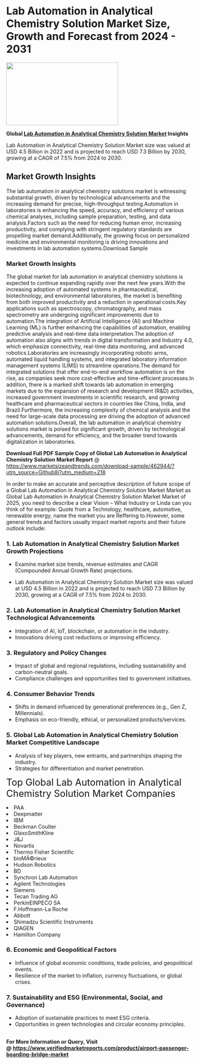 <H1>Lab Automation in Analytical Chemistry Solution Market Size, Growth and Forecast from 2024 - 2031</H1><img class="aligncenter size-medium wp-image-584254" src="https://thirdeyenews.in/wp-content/uploads/2024/09/Global-Market-Research-300x168.jpeg" alt="" width="300" height="168" /><p><strong>Global&nbsp;<a href="https://www.marketsizeandtrends.com/download-sample/462944/?utm_source=Github8j?utm_medium=218">Lab Automation in Analytical Chemistry Solution Market</a> Insights</strong></p><p>Lab Automation in Analytical Chemistry Solution Market size was valued at USD 4.5 Billion in 2022 and is projected to reach USD 7.3 Billion by 2030, growing at a CAGR of 7.5% from 2024 to 2030.</p><p><h2>Market Growth Insights</h2> The lab automation in analytical chemistry solutions market is witnessing substantial growth, driven by technological advancements and the increasing demand for precise, high-throughput testing.Automation in laboratories is enhancing the speed, accuracy, and efficiency of various chemical analyses, including sample preparation, testing, and data analysis.Factors such as the need for reducing human error, increasing productivity, and complying with stringent regulatory standards are propelling market demand.Additionally, the growing focus on personalized medicine and environmental monitoring is driving innovations and investments in lab automation systems.Download Sample <h3>Market Growth Insights</h3> The global market for lab automation in analytical chemistry solutions is expected to continue expanding rapidly over the next few years.With the increasing adoption of automated systems in pharmaceutical, biotechnology, and environmental laboratories, the market is benefiting from both improved productivity and a reduction in operational costs.Key applications such as spectroscopy, chromatography, and mass spectrometry are undergoing significant improvements due to automation.The integration of Artificial Intelligence (AI) and Machine Learning (ML) is further enhancing the capabilities of automation, enabling predictive analysis and real-time data interpretation.The adoption of automation also aligns with trends in digital transformation and Industry 4.0, which emphasize connectivity, real-time data monitoring, and advanced robotics.Laboratories are increasingly incorporating robotic arms, automated liquid handling systems, and integrated laboratory information management systems (LIMS) to streamline operations.The demand for integrated solutions that offer end-to-end workflow automation is on the rise, as companies seek more cost-effective and time-efficient processes.In addition, there is a marked shift towards lab automation in emerging markets due to the expansion of research and development (R&D) activities, increased government investments in scientific research, and growing healthcare and pharmaceutical sectors in countries like China, India, and Brazil.Furthermore, the increasing complexity of chemical analysis and the need for large-scale data processing are driving the adoption of advanced automation solutions.Overall, the lab automation in analytical chemistry solutions market is poised for significant growth, driven by technological advancements, demand for efficiency, and the broader trend towards digitalization in laboratories.</p><p><span class=""><strong>Download Full PDF Sample Copy of Global Lab Automation in Analytical Chemistry Solution Market Report</strong> @ <a href="https://www.marketsizeandtrends.com/download-sample/462944/?utm_source=Github8j?utm_medium=218" target="_blank">https://www.marketsizeandtrends.com/download-sample/462944/?utm_source=Github8j?utm_medium=218</a></span></p><p>In order to make an accurate and perceptive description of future scope of a Global&nbsp;Lab Automation in Analytical Chemistry Solution Market Market as Global&nbsp;Lab Automation in Analytical Chemistry Solution Market Market of 2025, you need to describe a clear Vision &ndash; What Industry or Linda can you think of for example: Quote from a Technology, healthcare, automotive, renewable energy, name the market you are Reffering to.However, some general trends and factors usually impact market reports and their future outlook include:</p><h3>1.&nbsp;<strong>Lab Automation in Analytical Chemistry Solution Market Growth Projections</strong></h3><ul><li>Examine market size trends, revenue estimates and CAGR (Compounded Annual Growth Rate) projections.</li><li><p>Lab Automation in Analytical Chemistry Solution Market size was valued at USD 4.5 Billion in 2022 and is projected to reach USD 7.3 Billion by 2030, growing at a CAGR of 7.5% from 2024 to 2030.</p></li></ul><h3>2.&nbsp;<strong>Lab Automation in Analytical Chemistry Solution Market Technological Advancements</strong></h3><ul><li>Integration of AI, IoT, blockchain, or automation in the industry.</li><li>Innovations driving cost reductions or improving efficiency.</li></ul><h3>3.&nbsp;<strong>Regulatory and Policy Changes</strong></h3><ul><li>Impact of global and regional regulations, including sustainability and carbon-neutral goals.</li><li>Compliance challenges and opportunities tied to government initiatives.</li></ul><h3>4.&nbsp;<strong>Consumer Behavior Trends</strong></h3><ul><li>Shifts in demand influenced by generational preferences (e.g., Gen Z, Millennials).</li><li>Emphasis on eco-friendly, ethical, or personalized products/services.</li></ul><h3>5.&nbsp;<strong>Global Lab Automation in Analytical Chemistry Solution Market Competitive Landscape</strong></h3><ul><li>Analysis of key players, new entrants, and partnerships shaping the industry.</li><li>Strategies for differentiation and market penetration.</li></ul><p data-pm-slice="1 1 []"><span style="color: inherit; font-family: inherit; font-size: 25px;">Top Global Lab Automation in Analytical Chemistry Solution Market Companies</span></p><div class="" data-test-id=""><p><li>PAA</li><li> Deepmatter</li><li> IBM</li><li> Beckman Coulter</li><li> GlaxoSmithKline</li><li> J&J</li><li> Novartis</li><li> Thermo Fisher Scientific</li><li> bioMÃ©rieux</li><li> Hudson Robotics</li><li> BD</li><li> Synchron Lab Automation</li><li> Agilent Technologies</li><li> Siemens</li><li> Tecan Trading AG</li><li> PerkinEINPECO SA</li><li> F.Hoffmann-La Roche</li><li> Abbott</li><li> Shimadzu Scientific Instruments</li><li> QIAGEN</li><li> Hamilton Company</li></p></div><h3>6.&nbsp;<strong>Economic and Geopolitical Factors</strong></h3><ul><li>Influence of global economic conditions, trade policies, and geopolitical events.</li><li>Resilience of the market to inflation, currency fluctuations, or global crises.</li></ul><h3>7.&nbsp;<strong>Sustainability and ESG (Environmental, Social, and Governance)</strong></h3><ul><li>Adoption of sustainable practices to meet ESG criteria.</li><li>Opportunities in green technologies and circular economy principles.</li></ul><h2><strong style="font-size: 14px;">For More Information or Query, Visit @&nbsp;</strong><a style="background-color: #ffffff; font-size: 14px;" href="https://www.marketsizeandtrends.com/report/lab-automation-in-analytical-chemistry-solution-market/" target="_blank">https://www.verifiedmarketreports.com/product/airport-passenger-boarding-bridge-market</a></h2>